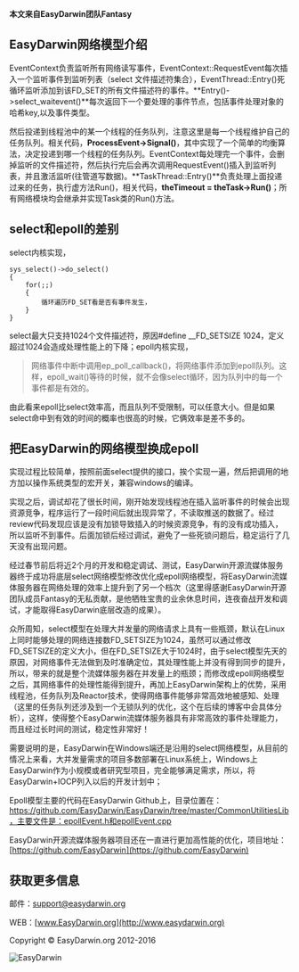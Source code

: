 **本文来自EasyDarwin团队Fantasy**

## EasyDarwin网络模型介绍 ##
 
EventContext负责监听所有网络读写事件，EventContext::RequestEvent每次插入一个监听事件到监听列表（select 文件描述符集合），EventThread::Entry()死循环监听添加到该FD_SET的所有文件描述符的事件。**Entry()->select_waitevent()**每次返回下一个要处理的事件节点，包括事件处理对象的哈希key,以及事件类型。

然后投递到线程池中的某一个线程的任务队列，注意这里是每一个线程维护自己的任务队列。相关代码，**ProcessEvent->Signal()**，其中实现了一个简单的均衡算法，决定投递到哪一个线程的任务队列。EventContext每处理完一个事件，会删掉监听的文件描述符，然后执行完后会再次调用RequestEvent()插入到监听列表，并且激活监听(往管道写数据)。**TaskThread::Entry()**负责处理上面投递过来的任务，执行虚方法Run()，相关代码，**theTimeout = theTask->Run()**；所有网络模块均会继承并实现Task类的Run()方法。

## select和epoll的差别 ##

select内核实现，

	sys_select()->do_select()
	{
		for(;;)
		{
			循环遍历FD_SET看是否有事件发生，
		}
	}
	
select最大只支持1024个文件描述符，原因#define __FD_SETSIZE 1024，定义超过1024会造成处理性能上的下降；epoll内核实现，

> 网络事件中断中调用ep_poll_callback()，将网络事件添加到epoll队列。这样，epoll_wait()等待的时候，就不会像select循环，因为队列中的每一个事件都是有效的。
	
由此看来epoll比select效率高，而且队列不受限制，可以任意大小。但是如果select命中到有效的时间的概率也很高的时候，它俩效率是差不多的。

## 把EasyDarwin的网络模型换成epoll ##

实现过程比较简单，按照前面select提供的接口，挨个实现一遍，然后把调用的地方加以操作系统类型的宏开关，兼容windows的编译。

实现之后，调试却花了很长时间，刚开始发现线程池在插入监听事件的时候会出现资源竞争，程序运行了一段时间后就出现异常了，不读取推送的数据了。经过review代码发现应该是没有加锁导致插入的时候资源竞争，有的没有成功插入，所以监听不到事件。后面加锁后经过调试，避免了一些死锁问题后，稳定运行了几天没有出现问题。

经过春节前后将近2个月的开发和稳定调试、测试，EasyDarwin开源流媒体服务器终于成功将底层select网络模型修改优化成epoll网络模型，将EasyDarwin流媒体服务器在网络处理的效率上提升到了另一个档次（这里得感谢EasyDarwin开源团队成员Fantasy的无私贡献，是他牺牲宝贵的业余休息时间，连夜奋战开发和调试，才能取得EasyDarwin底层改造的成果）。

众所周知，select模型在处理大并发量的网络请求上具有一些瓶颈，默认在Linux上同时能够处理的网络连接数FD_SETSIZE为1024，虽然可以通过修改FD_SETSIZE的定义大小，但在FD_SETSIZE大于1024时，由于select模型先天的原因，对网络事件无法做到及时准确定位，其处理性能上并没有得到同步的提升，所以，带来的就是整个流媒体服务器在并发量上的瓶颈；而修改成epoll网络模型之后，其网络事件的处理性能得到提升，再加上EasyDarwin架构上的优势，采用线程池，任务队列及Reactor技术，使得网络事件能够非常高效地被感知、处理（这里的任务队列还涉及到一个无锁队列的优化，这个在后续的博客中会具体分析），这样，使得整个EasyDarwin流媒体服务器具有非常高效的事件处理能力，而且经过长时间的测试，稳定性非常好！

需要说明的是，EasyDarwin在Windows端还是沿用的select网络模型，从目前的情况上来看，大并发量需求的项目多数部署在Linux系统上，Windows上EasyDarwin作为小规模或者研究型项目，完全能够满足需求，所以，将EasyDarwin+IOCP列入以后的开发计划中；

Epoll模型主要的代码在EasyDarwin Github上，目录位置在：https://github.com/EasyDarwin/EasyDarwin/tree/master/CommonUtilitiesLib，主要文件是：epollEvent.h和epollEvent.cpp

EasyDarwin开源流媒体服务器项目还在一直进行更加高性能的优化，项目地址：[https://github.com/EasyDarwin](https://github.com/EasyDarwin)

## 获取更多信息 ##

邮件：[support@easydarwin.org](mailto:support@easydarwin.org) 

WEB：[www.EasyDarwin.org](http://www.easydarwin.org)

Copyright &copy; EasyDarwin.org 2012-2016

![EasyDarwin](http://www.easydarwin.org/skin/easydarwin/images/wx_qrcode.jpg)


	